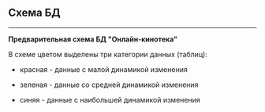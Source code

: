 ## Схема БД

---
__Предварительная схема БД "Онлайн-кинотека"__

В схеме цветом выделены три категории данных (таблиц):

- красная - данные с малой динамикой изменения

- зеленая - данные со средней динамикой изменения

- синяя - данные с наибольшей динамикой изменения



